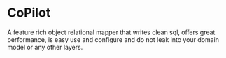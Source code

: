 # CoPilot
A feature rich object relational mapper that writes clean sql, offers great performance, is easy use and configure and do not leak into your domain model or any other layers.

